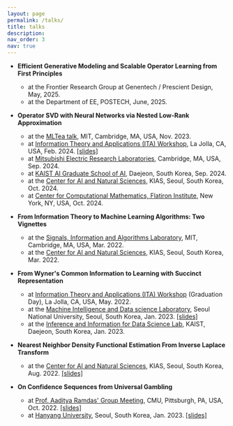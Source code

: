 ```yaml
---
layout: page
permalink: /talks/
title: talks
description:
nav_order: 3
nav: true
---
```


- **Efficient Generative Modeling and Scalable Operator Learning from First Principles**
  - at the Frontier Research Group at Genentech / Prescient Design, May, 2025.
  - at the Department of EE, POSTECH, June, 2025.

- **Operator SVD with Neural Networks via Nested Low-Rank Approximation**
  - at the [MLTea talk](https://calendar.csail.mit.edu/events/270823), MIT, Cambridge, MA, USA, Nov. 2023.
  - at [Information Theory and Applications (ITA) Workshop](https://ita.ucsd.edu), La Jolla, CA, USA, Feb. 2024. [[slides]](../assets/pdf/talks/neuralsvd_2024_ita.pdf)
  - at [Mitsubishi Electric Research Laboratories](https://www.merl.com/), Cambridge, MA, USA, Sep. 2024.
  - at [KAIST AI Graduate School of AI](https://gsai.kaist.ac.kr/), Daejeon, South Korea, Sep. 2024.
  - at the [Center for AI and Natural Sciences](https://kias.re.kr/kias/activities/seminars/view.do?seqno=PGN1720240814-0002&menuNo=404003&schoolsCd=CP&centrspgmsCd=&sdate=2024-08-14&edate=&mjrcdnm=&searchCnd=1&searchWord=&pageIndex=2), KIAS, Seoul, South Korea, Oct. 2024.
  - at [Center for Computational Mathematics, Flatiron Institute](https://www.simonsfoundation.org/machine-learning-at-the-flatiron-institute/), New York, NY, USA, Oct. 2024.

- **From Information Theory to Machine Learning Algorithms: Two Vignettes**
  - at the [Signals, Information and Algorithms Laboratory](https://www.rle.mit.edu/sia/), MIT, Cambridge, MA, USA, Mar. 2022.
  - at the [Center for AI and Natural Sciences](https://www.kias.re.kr/kias/activities/seminars/view.do?seqno=PGN1720220217-0002&menuNo=404003), KIAS, Seoul, South Korea, Mar. 2022.

- **From Wyner's Common Information to Learning with Succinct Representation**
  - at [Information Theory and Applications (ITA) Workshop](https://ita.ucsd.edu) (Graduation Day), La Jolla, CA, USA, May. 2022.
  - at the [Machine Intelligence and Data science Laboratory](https://mindlab-snu.github.io/), Seoul National University, Seoul, South Korea, Jan. 2023. [[slides]](../assets/pdf/talks/wyner_2023.pdf)
  - at the [Inference and Information for Data Science Lab](https://iids.kaist.ac.kr/), KAIST, Daejeon, South Korea, Jan. 2023.

- **Nearest Neighbor Density Functional Estimation From Inverse Laplace Transform**
  - at the [Center for AI and Natural Sciences](https://www.kias.re.kr/kias/activities/seminars/view.do?seqno=PGN1720220804-0001&menuNo=404003), KIAS, Seoul, South Korea, Aug. 2022. [[slides]](../assets/pdf/talks/knn_2022_kias.pdf)

- **On Confidence Sequences from Universal Gambling**
  - at [Prof. Aaditya Ramdas' Group Meeting](https://www.stat.cmu.edu/~aramdas), CMU, Pittsburgh, PA, USA, Oct. 2022. [[slides]](../assets/pdf/talks/gambling_2022_cmu.pdf)
  - at [Hanyang University](), Seoul, South Korea, Jan. 2023. [[slides]](../assets/pdf/talks/gambling_2023_hanyang.pdf)
